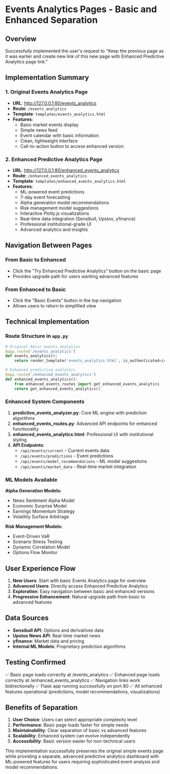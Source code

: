 # Events Analytics Pages - Basic and Enhanced Separation

## Overview

Successfully implemented the user's request to "Keep the previous page as it was earlier and create new link of this new page with Enhanced Predictive Analytics page link."

## Implementation Summary

### 1. Original Events Analytics Page

- **URL**: http://127.0.0.1:80/events_analytics
- **Route**: `/events_analytics`
- **Template**: `templates/events_analytics.html`
- **Features**:
  - Basic market events display
  - Simple news feed
  - Event calendar with basic information
  - Clean, lightweight interface
  - Call-to-action button to access enhanced version

### 2. Enhanced Predictive Analytics Page

- **URL**: http://127.0.0.1:80/enhanced_events_analytics
- **Route**: `/enhanced_events_analytics`
- **Template**: `templates/enhanced_events_analytics.html`
- **Features**:
  - ML-powered event predictions
  - 7-day event forecasting
  - Alpha generation model recommendations
  - Risk management model suggestions
  - Interactive Plotly.js visualizations
  - Real-time data integration (Sensibull, Upstox, yfinance)
  - Professional institutional-grade UI
  - Advanced analytics and insights

## Navigation Between Pages

### From Basic to Enhanced

- Click the "Try Enhanced Predictive Analytics" button on the basic page
- Provides upgrade path for users wanting advanced features

### From Enhanced to Basic

- Click the "Basic Events" button in the top navigation
- Allows users to return to simplified view

## Technical Implementation

### Route Structure in `app.py`

```python
# Original basic events analytics
@app.route('/events_analytics')
def events_analytics():
    return render_template('events_analytics.html', is_authenticated=is_auth)

# Enhanced predictive analytics
@app.route('/enhanced_events_analytics')
def enhanced_events_analytics():
    from enhanced_events_routes import get_enhanced_events_analytics
    return get_enhanced_events_analytics()
```

### Enhanced System Components

1. **predictive_events_analyzer.py**: Core ML engine with prediction algorithms
2. **enhanced_events_routes.py**: Advanced API endpoints for enhanced functionality
3. **enhanced_events_analytics.html**: Professional UI with institutional styling
4. **API Endpoints**:
   - `/api/events/current` - Current events data
   - `/api/events/predictions` - Event predictions
   - `/api/events/model_recommendations` - ML model suggestions
   - `/api/events/market_data` - Real-time market integration

### ML Models Available

**Alpha Generation Models:**

- News Sentiment Alpha Model
- Economic Surprise Model
- Earnings Momentum Strategy
- Volatility Surface Arbitrage

**Risk Management Models:**

- Event-Driven VaR
- Scenario Stress Testing
- Dynamic Correlation Model
- Options Flow Monitor

## User Experience Flow

1. **New Users**: Start with basic Events Analytics page for overview
2. **Advanced Users**: Directly access Enhanced Predictive Analytics
3. **Exploration**: Easy navigation between basic and enhanced versions
4. **Progressive Enhancement**: Natural upgrade path from basic to advanced features

## Data Sources

- **Sensibull API**: Options and derivatives data
- **Upstox News API**: Real-time market news
- **yfinance**: Market data and pricing
- **Internal ML Models**: Proprietary prediction algorithms

## Testing Confirmed

✅ Basic page loads correctly at /events_analytics
✅ Enhanced page loads correctly at /enhanced_events_analytics
✅ Navigation links work bidirectionally
✅ Flask app running successfully on port 80
✅ All enhanced features operational (predictions, model recommendations, visualizations)

## Benefits of Separation

1. **User Choice**: Users can select appropriate complexity level
2. **Performance**: Basic page loads faster for simple needs
3. **Maintainability**: Clear separation of basic vs advanced features
4. **Scalability**: Enhanced system can evolve independently
5. **Accessibility**: Basic version easier for non-technical users

This implementation successfully preserves the original simple events page while providing a separate, advanced predictive analytics dashboard with ML-powered features for users requiring sophisticated event analysis and model recommendations.
